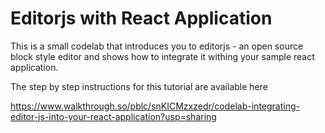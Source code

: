 # Editorjs with React Application

This is a small codelab that introduces you to editorjs - an open source block style editor and shows how to integrate it withing your sample react application.

The step by step instructions for this tutorial are available here

https://www.walkthrough.so/pblc/snKICMzxzedr/codelab-integrating-editor-js-into-your-react-application?usp=sharing

